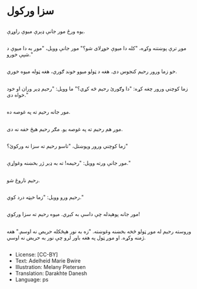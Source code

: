 # سزا ورکول

##
یوه ورځ مور جانې ډېرې میوې راوړې.

##
موږ ترې پوښتنه وکړه، "کله دا ميوې خوړلاى شو؟" مور جانې وویل، "موږ به دا میوې د شپې خورو."

##
خو زما ورور رحیم کنجوس دی. هغه د ټولو میوو خوند ګوري، هغه ټوله میوه خوري.

##
زما کوچني ورور چغه کړه: "دا وګورئ رحیم څه کړي؟" ما وویل: "رحیم ډېر وران او خود خواه دی."

##
مور جانه رحیم ته په غوصه ده.

##
موږ هم رحیم ته په غوصه یو. مګر رحیم هیڅ خفه نه دی.

##
زما کوچني ورور وپوښتل، "تاسو رحیم ته سزا نه ورکوئ؟"

##
مور جانې ورته وويل: "رحیمه! ته به ډېر ژر بخښنه وغواړې."

##
رحیم ناروغ شو.

##
رحيم ورو وويل: "زما خېټه درد کوي."

##
مور جانه پوهېدله چې داسې به کېږي. میوه رحیم ته سزا ورکوي!

##
وروسته رحیم له موږ ټولو څخه بخښنه وغوښته. "زه به نور هېڅکله حریص نه اوسم." هغه ژمنه وکړه. او موږ ټول په هغه باور لرو چې نور به حریض نه اوسي.

##
* License: [CC-BY]
* Text: Adelheid Marie Bwire
* Illustration: Melany Pietersen
* Translation: Darakhte Danesh
* Language: ps
